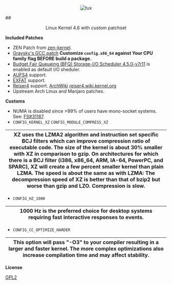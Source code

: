 
<p align="center">
  <img src="http://i.imgur.com/BbD1jGBl.jpg" alt="tux"/>
</p>

##<p align="center">Linux Kernel 4.6 with custom patchset<br/></p>

**Included Patches**

 - ZEN Patch from [zen-kernel](https://github.com/zen-kernel/zen-kernel).
 - [Graysky's GCC patch](https://github.com/graysky2/kernel_gcc_patch) **Customize `config.x86_64` against Your CPU family flag BEFORE build a package.**
 - [Budget Fair Queueing (BFQ) Storage-I/O Scheduler 4.5.0-v7r11](http://algo.ing.unimo.it/people/paolo/disk_sched/sources.php) is enabled as default I/O sheduler.
 - [AUFS4](http://aufs.sourceforge.net/) support. 
 - [EXFAT](https://github.com/dorimanx/exfat-nofuse) support.
 - [Reiser4](https://sourceforge.net/projects/reiser4/) support. [ArchWiki](https://wiki.archlinux.org/index.php/Reiser4) [reiser4.wiki.kernel.org](https://reiser4.wiki.kernel.org/index.php/Main_Page)
 - Upstream Arch Linux and Manjaro patches.
 
**Customs**

 - NUMA is disabled since >99% of users have mono-socket systems. See: [FS#31187](https://bugs.archlinux.org/task/31187).
 - `CONFIG_KERNEL_XZ` `CONFIG_MODULE_COMPRESS_XZ`
 
 | XZ uses the LZMA2 algorithm and instruction set specific BCJ filters which can improve compression ratio of executable code. The size of the kernel is about 30% smaller with XZ in comparison to gzip. On architectures for which there is a BCJ filter (i386, x86_64, ARM, IA-64, PowerPC, and SPARC), XZ will create a few percent smaller kernel than plain LZMA. The speed is about the same as with LZMA: The decompression speed of XZ is better than that of bzip2 but worse than gzip and LZO. Compression is slow. |
|------------------------------------------------------------------------------------------------------------------------------------------------------------------------------------------------------------------------------------------------------------------------------------------------------------------------------------------------------------------------------------------------------------------------------------------------------------------------------------------------------------------------------|
 
 - `CONFIG_HZ_1000`

|1000 Hz is the preferred choice for desktop systems requiring fast interactive responses to events.|
|---------------------------------------------------------------------------------------------------|

 - `CONFIG_CC_OPTIMIZE_HARDER`

|This option will pass "-O3" to your compiler resulting in a larger and faster kernel. The more complex optimizations also increase compilation time and may affect stability.|
|----------------------------------------------------------------------------------------------------------------------------------------------------------------------------|

**License**

[GPL2](https://www.gnu.org/licenses/gpl-2.0.txt)
